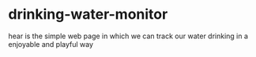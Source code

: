 # drinking-water-monitor
hear is the simple web page in which we can track our water drinking in a enjoyable and playful way
